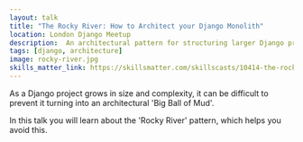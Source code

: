 ```yaml
---
layout: talk
title: "The Rocky River: How to Architect your Django Monolith"
location: London Django Meetup
description:  An architectural pattern for structuring larger Django projects.
tags: [django, architecture]
image: rocky-river.jpg
skills_matter_link: https://skillsmatter.com/skillscasts/10414-the-rocky-river-how-to-architect-your-django-monolith
---
```

As a Django project grows in size and complexity, it can be difficult to prevent it turning into an architectural 'Big Ball of Mud'.

In this talk you will learn about the 'Rocky River' pattern, which helps you avoid this.
